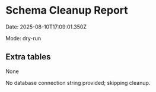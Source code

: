 # Schema Cleanup Report

Date: 2025-08-10T17:09:01.350Z

Mode: dry-run

## Extra tables
None

No database connection string provided; skipping cleanup.